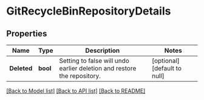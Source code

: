 # GitRecycleBinRepositoryDetails

## Properties
Name | Type | Description | Notes
------------ | ------------- | ------------- | -------------
**Deleted** | **bool** | Setting to false will undo earlier deletion and restore the repository. | [optional] [default to null]

[[Back to Model list]](../README.md#documentation-for-models) [[Back to API list]](../README.md#documentation-for-api-endpoints) [[Back to README]](../README.md)


